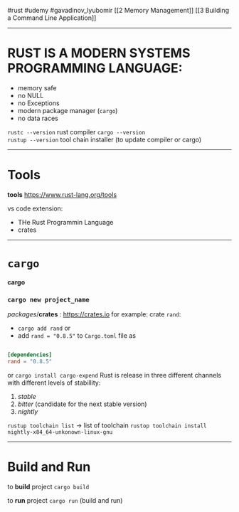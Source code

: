 #rust #udemy #gavadinov_lyubomir
[[2 Memory Management]]
[[3 Building a Command Line Application]]


---------------
# RUST IS A MODERN SYSTEMS PROGRAMMING LANGUAGE:
- memory safe
- no NULL
- no Exceptions
- modern package manager (`cargo`)
- no data races

`rustc --version` rust compiler
`cargo --version`  
`rustup --version` tool chain installer (to update compiler or cargo)


-------------
# Tools

**tools**
https://www.rust-lang.org/tools

vs code extension:
- THe Rust Programmin Language
- crates

--------------
# `cargo`

**cargo**
### `cargo new project_name`

*packages*/**crates** : https://crates.io
for example: crate `rand`:
- `cargo add rand`  or
- add `rand = "0.8.5"` to `Cargo.toml` file as
```toml

[dependencies]
rand = "0.8.5"
```

or 
`cargo install cargo-expend`
Rust is release in three different channels with different levels of stabillity:
1. *stable*
2.  *bitter* (candidate for the next stable version)
3.  *nightly*

`rustup toolchain list` -> list of toolchain
`rustop toolchain install nightly-x84_64-unkonown-linux-gnu`

------------
# Build and Run 
to **build** project
`cargo build`

to **run** project
`cargo run` (build and run)
